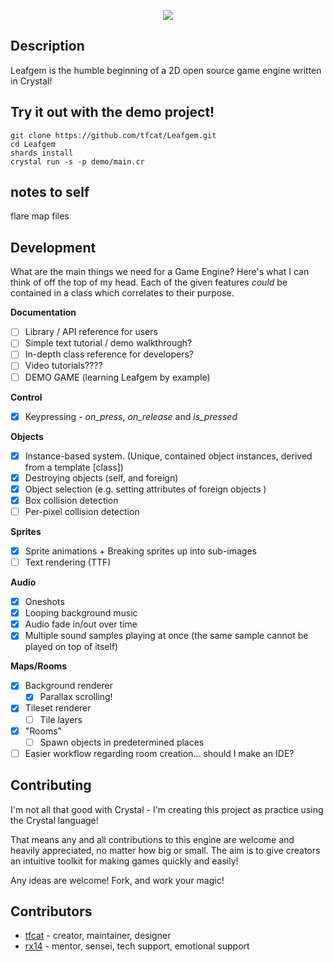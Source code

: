 <p align="center">
	<img src="https://tfcat.me/files/leafgemlogo.png">
</p>

## Description

Leafgem is the humble beginning of a 2D open source game engine written in Crystal!

## Try it out with the demo project!
```
git clone https://github.com/tfcat/Leafgem.git
cd Leafgem
shards install
crystal run -s -p demo/main.cr
```

## notes to self
flare map files

## Development

What are the main things we need for a Game Engine? Here's what I can think of off the top of my head.
Each of the given features *could* be contained in a class which correlates to their purpose.

**Documentation**
- [ ] Library / API reference for users
- [ ] Simple text tutorial / demo walkthrough?
- [ ] In-depth class reference for developers?
- [ ] Video tutorials????
- [ ] DEMO GAME (learning Leafgem by example)

**Control**
- [x] Keypressing - *on_press*, *on_release* and *is_pressed*

**Objects**
- [x] Instance-based system. (Unique, contained object instances, derived from a template [class])
- [x] Destroying objects (self, and foreign)
- [x] Object selection (e.g. setting attributes of foreign objects )
- [x] Box collision detection
- [ ] Per-pixel collision detection

**Sprites**
- [x] Sprite animations + Breaking sprites up into sub-images
- [ ] Text rendering (TTF)

**Audio**
- [x] Oneshots
- [x] Looping background music
- [x] Audio fade in/out over time
- [x] Multiple sound samples playing at once (the same sample cannot be played on top of itself)

**Maps/Rooms**
- [x] Background renderer
	- [x] Parallax scrolling!
- [x] Tileset renderer
    - [ ] Tile layers
- [x] "Rooms"
	- [ ] Spawn objects in predetermined places
- [ ] Easier workflow regarding room creation... should I make an IDE?

## Contributing 

I'm not all that good with Crystal - I'm creating this project as practice using the Crystal language! 

That means any and all contributions to this engine are welcome and heavily appreciated, no matter how big or small. The aim is to give creators an intuitive toolkit for making games quickly and easily!

Any ideas are welcome!
Fork, and work your magic!

## Contributors

- [tfcat](https://github.com/tfcat) - creator, maintainer, designer
- [rx14](https://github.com/rx14) - mentor, sensei, tech support, emotional support